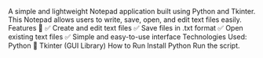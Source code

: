 A simple and lightweight Notepad application built using Python and Tkinter. This Notepad allows users to write, save, open, and edit text files easily.
Features 🚀
✅ Create and edit text files
✅ Save files in .txt format
✅ Open existing text files
✅ Simple and easy-to-use interface
Technologies Used:
Python 🐍
Tkinter (GUI Library)
How to Run
Install Python
Run the script.
